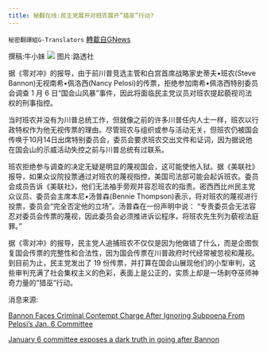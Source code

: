 ```yaml
---
title: 秘翻在线:民主党展开对班农展开”猎巫”行动?
---
```

`秘密翻譯組G-Translators` [轉載自GNews](https://gnews.org/zh-hans/1597566/)

撰稿:牛小妹
![](https://assets.gnews.org/wp-content/uploads/2021/10/AZ-2.jpg)
图片:路透社

据《零对冲》的报导，由于前川普竞选主管和白宫首席战略家史蒂夫•班农(Steve Bannon)无视南希•佩洛西(Nancy Pelosi)的传票，拒绝参加南希•佩洛西特别委员会调查 1 月 6 日“国会山风暴”事件，因此将面临民主党议员对班农提起藐视司法权的刑事指控。

当时班农并没有为川普总统工作，但就像之前的许多川普任内人士一样，班农以行政特权作为他无视传票的理由。尽管班农与组织或参与活动无关，但班农仍被国会传唤于10月14日出席特别委员会，委员会要求班农交出文件和证词，因为据说他在国会山的示威活动失控之前与川普总统有过联系。

班农拒绝参与调查的决定无疑是明显的蔑视国会，这可能使他入狱。据《美联社》报导，如果众议院投票通过对班农的蔑视指控，美国司法部可能会起诉班农。委员会成员告诉《美联社》，他们无法袖手旁观并容忍班农的指责。密西西比州民主党众议员、委员会主席本尼•汤普森(Bennie Thompson)表示，将对班农的蔑视进行投票，委员会“完全否定他的立场”。汤普森在一份声明中说： “专责委员会无法容忍对委员会传票的蔑视，因此委员会必须推进诉讼程序，将班农先生列为藐视法庭罪。”

据《零对冲》的报导，民主党人追捕班农不仅仅是因为他做错了什么，而是企图恢复国会传票的完整性和合法性，因为国会传票在川普政府时代经常被忽视和蔑视。到目前为止，民主党发出了 19 份传票，并打算在国会山展现他们的小型审判，这些审判充满了社会集权主义的色彩，表面上是公正的，实质上却是一场剥夺巫师神奇力量的”猎巫”行动。

消息来源:

[Bannon Faces Criminal Contempt Charge After Ignoring Subpoena From Pelosi’s Jan. 6 Committee](http://Bannon%20Faces%20Criminal%20Contempt%20Charge%20After%20Ignoring%20Subpoena%20From%20Pelosi's%20Jan.%206%20Committee)

[January 6 committee exposes a dark truth in going after Bannon](http://January%206%20committee%20exposes%20a%20dark%20truth%20in%20going%20after%20Bannon)
